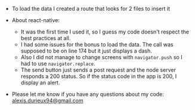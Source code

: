 * To load the data I created a route that looks for 2 files to insert it
* About react-native:
  * It was the first time I used it, so I guess my code doesn't respect the best practices at all.
  * I had some issues for the bonus to load the data. The call was supposed to be on line 174 but it just displays a dash.
  * Also I did not manage to change screens with `navigator.push` so I had to use `navigator.replace`.
  * The send button just sends a post request and the node server responds a 200 status. So if the status code in the app is 200, I display an alert.

* Please let me know if you have any questions about my code: alexis.durieux94@gmail.com
